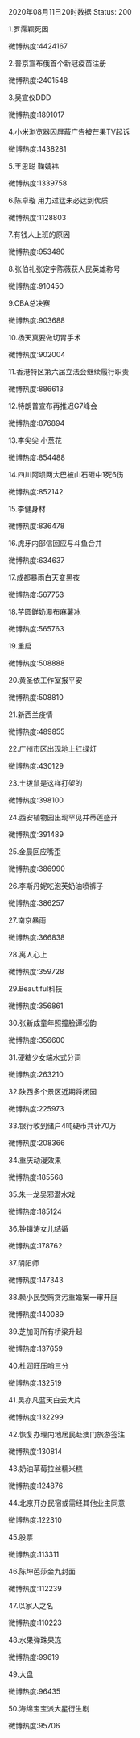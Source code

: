 2020年08月11日20时数据
Status: 200

1.罗霈颖死因

微博热度:4424167

2.普京宣布俄首个新冠疫苗注册

微博热度:2401548

3.吴宣仪DDD

微博热度:1891017

4.小米浏览器因屏蔽广告被芒果TV起诉

微博热度:1438281

5.王思聪 鞠婧祎

微博热度:1339758

6.陈卓璇 用力过猛未必达到优质

微博热度:1128803

7.有钱人上班的原因

微博热度:953480

8.张伯礼张定宇陈薇获人民英雄称号

微博热度:910450

9.CBA总决赛

微博热度:903688

10.杨天真要做切胃手术

微博热度:902004

11.香港特区第六届立法会继续履行职责

微博热度:886613

12.特朗普宣布再推迟G7峰会

微博热度:876894

13.李尖尖 小葱花

微博热度:854488

14.四川阿坝两大巴被山石砸中1死6伤

微博热度:852142

15.李健身材

微博热度:836478

16.虎牙内部信回应与斗鱼合并

微博热度:634637

17.成都暴雨白天变黑夜

微博热度:567753

18.芋圆鲜奶瀑布麻薯冰

微博热度:565763

19.重启

微博热度:508888

20.黄圣依工作室报平安

微博热度:508810

21.新西兰疫情

微博热度:489855

22.广州市区出现地上红绿灯

微博热度:430129

23.土拨鼠是这样打架的

微博热度:398100

24.西安植物园出现罕见并蒂莲盛开

微博热度:391489

25.金晨回应嘴歪

微博热度:386990

26.李斯丹妮吃泡芙奶油喷裤子

微博热度:386257

27.南京暴雨

微博热度:366838

28.离人心上

微博热度:359728

29.Beautiful科技

微博热度:356861

30.张新成童年照撞脸谭松韵

微博热度:356600

31.硬糖少女端水式分词

微博热度:263210

32.陕西多个景区近期将闭园

微博热度:225973

33.银行收到储户4吨硬币共计70万

微博热度:208366

34.重庆动漫效果

微博热度:185568

35.朱一龙吴邪潜水戏

微博热度:185124

36.钟镇涛女儿结婚

微博热度:178762

37.阴阳师

微博热度:147343

38.赖小民受贿贪污重婚案一审开庭

微博热度:140089

39.芝加哥所有桥梁升起

微博热度:137659

40.杜润旺压哨三分

微博热度:132519

41.吴亦凡蓝天白云大片

微博热度:132299

42.恢复办理内地居民赴澳门旅游签注

微博热度:130814

43.奶油草莓拉丝糯米糕

微博热度:124876

44.北京开办民宿或需经其他业主同意

微博热度:122310

45.股票

微博热度:113311

46.陈坤芭莎金九封面

微博热度:112239

47.以家人之名

微博热度:110223

48.水果弹珠果冻

微博热度:99619

49.大盘

微博热度:96435

50.海绵宝宝派大星衍生剧

微博热度:95706

